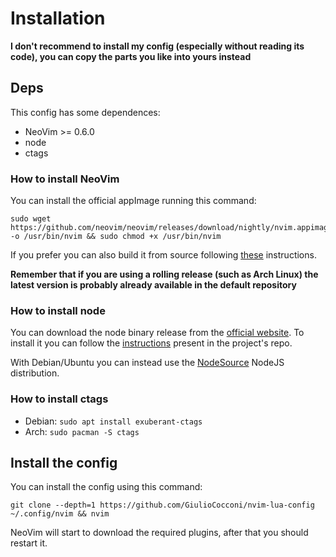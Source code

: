 # Installation

**I don't recommend to install my config (especially without reading its code), you can copy the parts you like into yours instead**

## Deps
This config has some dependences:
- NeoVim >= 0.6.0
- node
- ctags

### How to install NeoVim
You can install the official appImage running this command:
```
sudo wget https://github.com/neovim/neovim/releases/download/nightly/nvim.appimage -o /usr/bin/nvim && sudo chmod +x /usr/bin/nvim
```
If you prefer you can also build it from source following [these](https://github.com/neovim/neovim/wiki/Building-Neovim) instructions.

**Remember that if you are using a rolling release (such as Arch Linux) the latest version is probably already available in the default repository**


### How to install node
You can download the node binary release from the [official website](https://nodejs.org/en/download/). To install it you can follow the [instructions](https://github.com/nodejs/help/wiki/Installation#how-to-install-nodejs-via-binary-archive-on-linux) present in the project's repo.

With Debian/Ubuntu you can instead use the [NodeSource](https://github.com/nodesource/distributions/blob/master/README.md#debinstall) NodeJS distribution.

### How to install ctags
- Debian: `sudo apt install exuberant-ctags`
- Arch: `sudo pacman -S ctags`

## Install the config
You can install the config using this command:
```
git clone --depth=1 https://github.com/GiulioCocconi/nvim-lua-config ~/.config/nvim && nvim
```

NeoVim will start to download the required plugins, after that you should restart it.
